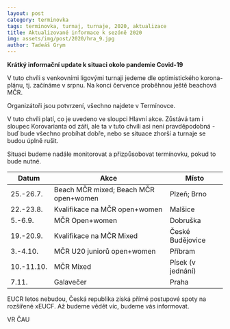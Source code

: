 ```yaml
---
layout: post
category: terminovka
tags: terminovka, turnaj, turnaje, 2020, aktualizace
title: Aktualizované informace k sezóně 2020
img: assets/img/post/2020/hra_9.jpg
author: Tadeáš Grym
---
```

**Krátký informační update k situaci okolo pandemie Covid-19**

V tuto chvíli s venkovními ligovými turnaji jedeme dle optimistického korona-plánu, tj. začínáme v srpnu. Na konci července proběhnou ještě beachová MČR.

Organizátoři jsou potvrzení, všechno najdete v Termínovce.

V tuto chvíli platí, co je uvedeno ve sloupci Hlavní akce. Zůstává tam i sloupec Korovarianta od září, ale ta v tuto chvíli asi není pravděpodobná - buď bude všechno probíhat dobře, nebo se situace zhorší a turnaje se budou úplně rušit.

Situaci budeme nadále monitorovat a přizpůsobovat termínovku, pokud to bude nutné. 

|Datum|Akce| Místo
|--|--|--|
| 25.-26.7. |Beach MČR mixed; Beach MČR open+women |Plzeň; Brno
|22.-23.8.| Kvalifikace na MČR open+women|Malšice
|5.-6.9.| MČR Open+women|Dobruška
|19.-20.9.|Kvalifikace na MČR Mixed|České Budějovice
|3.-4.10.|MČR U20 juniorů open+women|Příbram
|10.-11.10.|MČR Mixed| Písek (v jednání)
|7.11.| Galavečer| Praha
 
EUCR letos nebudou, Česká republika získá přímé postupové spoty na rozšířené xEUCF. Až budeme vědět víc, budeme vás informovat.
 
VR ČAU
